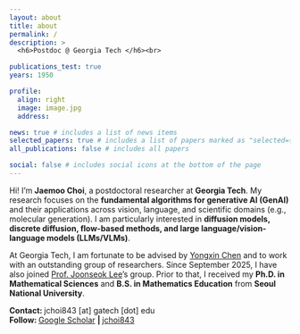 ```yaml
---
layout: about
title: about
permalink: /
description: >
  <h6>Postdoc @ Georgia Tech </h6><br>

publications_test: true
years: 1950

profile:
  align: right
  image: image.jpg
  address:

news: true # includes a list of news items
selected_papers: true # includes a list of papers marked as "selected={true}"
all_publications: false # includes all papers

social: false # includes social icons at the bottom of the page
---
```


<p></p>

Hi! I’m <strong>Jaemoo Choi</strong>, a postdoctoral researcher at <strong>Georgia Tech</strong>.
My research focuses on the <strong>fundamental algorithms for generative AI (GenAI)</strong> and their applications across vision, language, and scientific domains (e.g., molecular generation). I am particularly interested in <strong>diffusion models, discrete diffusion, flow-based methods, and large language/vision-language models (LLMs/VLMs)</strong>.

At Georgia Tech, I am fortunate to be advised by <a href="https://scholar.google.com/citations?user=2z7iDDUAAAAJ&hl" target="_blank">Yongxin Chen</a> and to work with an outstanding group of researchers. Since September 2025, I have also joined <a href="https://scholar.google.com/citations?user=M-MfqpMAAAAJ&hl" target="_blank">Prof. Joonseok Lee</a>’s group. Prior to that, I received my <strong>Ph.D. in Mathematical Sciences</strong> and <strong>B.S. in Mathematics Education</strong> from <strong>Seoul National University</strong>.

<strong>Contact: </strong>
jchoi843 [at] gatech [dot] edu
<br>
<strong>Follow: </strong>
<a href="https://scholar.google.com/citations?user=Ba2G6sIAAAAJ" target="_blank" title="Google Scholar"><i class="ai ai-google-scholar"></i> Google Scholar</a>
<strong> | </strong>
<a href="https://github.com/jchoi843" target="_blank" title="GitHub"><i class="fab fa-github"></i> jchoi843</a>
<br><br>
